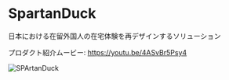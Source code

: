 # SpartanDuck
日本における在留外国人の在宅体験を再デザインするソリューション

プロダクト紹介ムービー: https://youtu.be/4ASvBr5Psy4

![SPArtanDuck](https://user-images.githubusercontent.com/7356977/36544790-a6bc4c7e-182a-11e8-9abd-9a59f07470c8.png)
